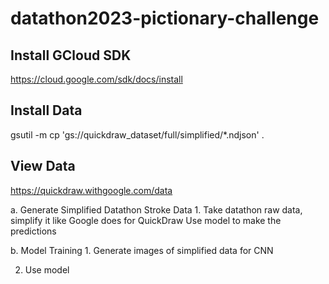 # datathon2023-pictionary-challenge

## Install GCloud SDK
https://cloud.google.com/sdk/docs/install

## Install Data
gsutil -m cp 'gs://quickdraw_dataset/full/simplified/*.ndjson' .

## View Data
https://quickdraw.withgoogle.com/data

a. Generate Simplified Datathon Stroke Data
	1. Take datathon raw data, simplify it like Google does for QuickDraw
		Use model to make the predictions

b. Model Training
	1. Generate images of simplified data for CNN
		

2. Use model
